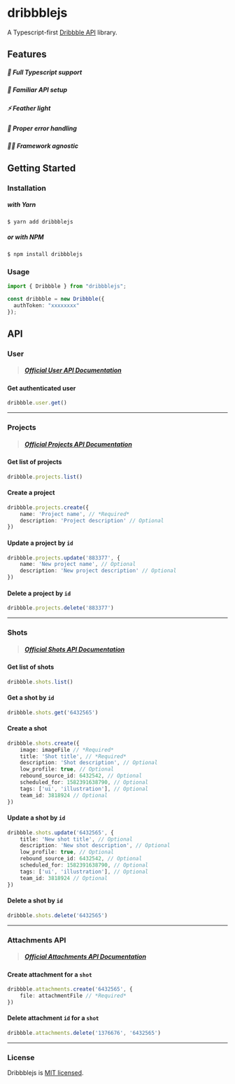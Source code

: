# dribbblejs

A Typescript-first [Dribbble API](https://developer.dribbble.com/v2) library.

## Features

##### 🤖 Full Typescript support

##### 🌈 Familiar API setup

##### ⚡️  Feather light

##### 🚨 Proper error handling

##### 🧘‍♀️ Framework agnostic

## Getting Started
### Installation

##### with Yarn
```
$ yarn add dribbblejs
```
##### or with NPM
```
$ npm install dribbblejs
```

### Usage

```ts
import { Dribbble } from "dribbblejs";

const dribbble = new Dribbble({
  authToken: "xxxxxxxx"
});
```

## API
### User

> ##### [Official User API Documentation](https://developer.dribbble.com/v2/user/)

#### Get authenticated user

```ts
dribbble.user.get()
```

---
### Projects

> ##### [Official Projects API Documentation](https://developer.dribbble.com/v2/projects/)

#### Get list of projects

```ts
dribbble.projects.list()
```

#### Create a project
```ts
dribbble.projects.create({
    name: 'Project name', // *Required*
    description: 'Project description' // Optional
})
```

#### Update a project by `id`

```ts
dribbble.projects.update('883377', {
    name: 'New project name', // Optional
    description: 'New project description' // Optional
})
```

#### Delete a project by `id`

```ts
dribbble.projects.delete('883377')
```

---

### Shots

> ##### [Official Shots API Documentation](https://developer.dribbble.com/v2/shots/)

#### Get list of shots
```ts
dribbble.shots.list()
```
#### Get a shot by `id`
```ts
dribbble.shots.get('6432565')
```

#### Create a shot
```ts
dribbble.shots.create({
    image: imageFile // *Required*
    title: 'Shot title', // *Required*
    description: 'Shot description', // Optional
    low_profile: true, // Optional
    rebound_source_id: 6432542, // Optional
    scheduled_for: 1582391638790, // Optional
    tags: ['ui', 'illustration'], // Optional
    team_id: 3818924 // Optional
})
```

#### Update a shot by `id`
```ts
dribbble.shots.update('6432565', {
    title: 'New shot title', // Optional
    description: 'New shot description', // Optional
    low_profile: true, // Optional
    rebound_source_id: 6432542, // Optional
    scheduled_for: 1582391638790, // Optional
    tags: ['ui', 'illustration'], // Optional
    team_id: 3818924 // Optional
})
```

#### Delete a shot by `id`
```ts
dribbble.shots.delete('6432565')
```

---

### Attachments API

> ##### [Official Attachments API Documentation](https://developer.dribbble.com/v2/attachments/)

#### Create attachment for a `shot`

```ts
dribbble.attachments.create('6432565', {
    file: attachmentFile // *Required*
})
```

#### Delete attachment `id` for a `shot`
```ts
dribbble.attachments.delete('1376676', '6432565')
```


---

### License
Dribbblejs is [MIT licensed](./LICENSE).
